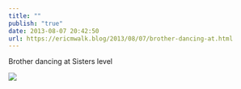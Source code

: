 ```yaml
---
title: ""
publish: "true"
date: 2013-08-07 20:42:50
url: https://ericmwalk.blog/2013/08/07/brother-dancing-at.html
---
```


Brother dancing at Sisters level

![](https://ericmwalk.blog/uploads/2022/49db07eec2.jpg)